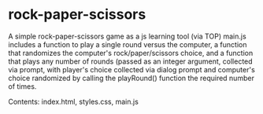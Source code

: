 # rock-paper-scissors
A simple rock-paper-scissors game as a js learning tool (via TOP)
main.js includes a function to play a single round versus the computer,
a function that randomizes the computer's rock/paper/scissors choice,
and a function that plays any number of rounds (passed as an integer
argument, collected via prompt, with player's choice collected via dialog prompt and computer's
 choice randomized by calling the playRound() function the required number of times.

Contents: index.html, styles.css, main.js